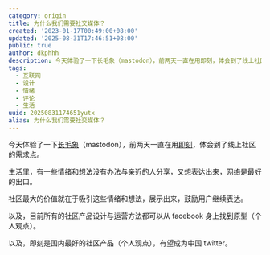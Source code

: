 ```yaml
---
category: origin
title: 为什么我们需要社交媒体？
created: '2023-01-17T00:49:00+08:00'
updated: '2025-08-31T17:46:51+08:00'
public: true
author: dkphhh
description: 今天体验了一下长毛象（mastodon），前两天一直在用即刻，体会到了线上社区的需求点。
tags:
  - 互联网
  - 设计
  - 情绪
  - 评论
  - 生活
uuid: 20250831174651yutx
alias: 为什么我们需要社交媒体？
---
```


今天体验了一下[长毛象](https://mastodon.social/)（mastodon），前两天一直在用[即刻](https://okjike.com/)，体会到了线上社区的需求点。

生活里，有一些情绪和想法没有办法与亲近的人分享，又想表达出来，网络是最好的出口。

社区最大的价值就在于吸引这些情绪和想法，展示出来，鼓励用户继续表达。

以及，目前所有的社区产品设计与运营方法都可以从 facebook 身上找到原型（个人观点）。

以及，即刻是国内最好的社区产品（个人观点），有望成为中国 twitter。

